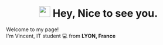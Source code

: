 <h1 align="center"><img src="https://emojis.slackmojis.com/emojis/images/1531849430/4246/blob-sunglasses.gif?1531849430" width="30"/> Hey, Nice to see you.</h1>
 
<p>Welcome to my page! </br> I'm Vincent, IT student 💻 from  <b>LYON, France</b> <img src="https://cdn-icons-png.flaticon.com/512/197/197560.png" width="13"/> </p>
